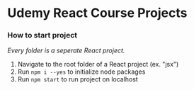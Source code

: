 # Udemy React Course Projects

### How to start project
*Every folder is a seperate React project.*

1. Navigate to the root folder of a React project (ex. "jsx")
2. Run `npm i --yes` to initialize node packages
3. Run `npm start` to run project on localhost
